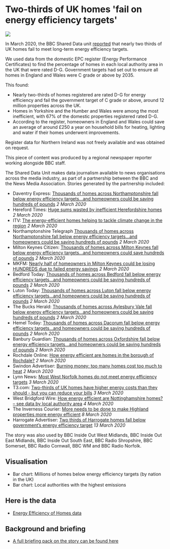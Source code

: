 # Two-thirds of UK homes 'fail on energy efficiency targets'

![](https://ichef.bbci.co.uk/news/660/cpsprodpb/D78A/production/_109987155_thermal.png)

In March 2020, the BBC Shared Data unit [reported](https://www.bbc.co.uk/news/uk-50573338) that nearly two thirds of UK homes fail to meet long-term energy efficiency targets.

We used data from the domestic EPC register (Energy Performance Certificates) to find the percentage of homes in each local authority area in the UK that were rated D-G.
Government targets had set out to ensure all homes in England and Wales were C grade or above by 2035.

This found:

- Nearly two-thirds of homes registered are rated D-G for energy efficiency and fail the government target of C grade or above, around 12 million properties across the UK.
- Homes in Yorkshire and the Humber and Wales were among the most inefficient, with 67% of the domestic properties registered rated D-G.
- According to the register, homeowners in England and Wales could save an average of around £250 a year on household bills for heating, lighting and water if their homes underwent improvements.

Register data for Northern Ireland was not freely available and was obtained on request.

This piece of content was produced by a regional newspaper reporter working alongside BBC staff.

The Shared Data Unit makes data journalism available to news organisations across the media industry, as part of a partnership between the BBC and the News Media Association. Stories generated by the partnership included:

* Daventry Express: [Thousands of homes across Northamptonshire fall below energy efficiency targets...and homeowners could be saving hundreds of pounds](https://www.daventryexpress.co.uk/news/thousands-of-homes-across-northamptonshire-fall-below-energy-efficiency-targets-and-homeowners-could-be-saving-hundreds-of-pounds-1-9251102) *2 March 2020*
* Hereford Times: [Huge sums wasted by inefficient Herefordshire homes](https://www.herefordtimes.com/news/18267292.huge-sums-wasted-inefficient-herefordshire-homes/) *2 March 2020*
* ITV: [The energy-efficient homes helping to tackle climate change in the region](https://www.itv.com/news/anglia/2020-03-02/the-energy-efficient-homes-helping-to-tackle-climate-change-in-the-region/) *2 March 2020*
* Northamptonshire Telegraph [Thousands of homes across Northamptonshire fall below energy efficiency targets...and homeowners could be saving hundreds of pounds](https://www.northantstelegraph.co.uk/news/environment/thousands-homes-across-northamptonshire-fall-below-energy-efficiency-targetsand-homeowners-could-be-saving-hundreds-pounds-2006190) *2 March 2020*
* Milton Keynes Citizen: [Thousands of homes across Milton Keynes fall below energy efficiency targets...and homeowners could save hundreds of pounds](https://www.miltonkeynes.co.uk/news/environment/thousands-homes-across-milton-keynes-fall-below-energy-efficiency-targetsand-homeowners-could-save-hundreds-pounds-2006222) *2 March 2020*
* MKFM: [Nearly half of homeowners in Milton Keynes could be losing HUNDREDS due to failed energy savings](https://www.mkfm.com/news/local-news/half-of-homeowners-in-milton-keynes-are-losing-hundreds-due-to-failed-energy-saving/) *2 March 2020*
* Bedford Today: [Thousands of homes across Bedford fall below energy efficiency targets...and homeowners could be saving hundreds of pounds](https://www.bedfordtoday.co.uk/news/environment/thousands-homes-across-bedford-fall-below-energy-efficiency-targetsand-homeowners-could-be-saving-hundreds-pounds-2006254) *2 March 2020*
* Luton Today: [Thousands of homes across Luton fall below energy efficiency targets...and homeowners could be saving hundreds of pounds](https://www.lutontoday.co.uk/news/environment/thousands-homes-across-luton-fall-below-energy-efficiency-targetsand-homeowners-could-be-saving-hundreds-pounds-2006231) *2 March 2020*
* The Bucks Herald: [Thousands of homes across Aylesbury Vale fall below energy efficiency targets...and homeowners could be saving hundreds of pounds](https://www.bucksherald.co.uk/news/environment/thousands-homes-across-aylesbury-vale-fall-below-energy-efficiency-targetsand-homeowners-could-be-saving-hundreds-pounds-2006266) *2 March 2020*
* Hemel Today: [Thousands of homes across Dacorum fall below energy efficiency targets...and homeowners could be saving hundreds of pounds](https://www.hemeltoday.co.uk/news/environment/thousands-homes-across-dacorum-fall-below-energy-efficiency-targetsand-homeowners-could-be-saving-hundreds-pounds-2006241) *2 March 2020*
* Banbury Guardian: [Thousands of homes across Oxfordshire fall below energy efficiency targets...and homeowners could be saving hundreds of pounds](https://www.banburyguardian.co.uk/news/environment/thousands-homes-across-oxfordshire-fall-below-energy-efficiency-targetsand-homeowners-could-be-saving-hundreds-pounds-2006209) *2 March 2020*
* Rochdale Online: [How energy efficient are homes in the borough of Rochdale?](https://www.rochdaleonline.co.uk/news-features/2/news-headlines/132960/how-energy-efficient-are-homes-in-the-borough-of-rochdale) *2 March 2020*
* Swindon Advertiser: [Burning money: too many homes cost too much to heat](https://www.swindonadvertiser.co.uk/news/18273473.burning-money-many-homes-cost-much-heat/) *2 March 2020*
* Lynn News: [Most West Norfolk homes do not meet energy efficiency targets](https://www.lynnnews.co.uk/news/most-west-norfolk-homes-do-not-meet-energy-efficiency-targets-9101388/) *3 March 2020*
* T3.com: [Two-thirds of UK homes have higher energy costs than they should - but you can reduce your bills](https://www.t3.com/news/two-thirds-of-uk-homes-have-higher-energy-bills-than-they-should-but-you-can-reduce-your-bills) *3 March 2020*
* West Bridgford Wire: [How energy efficient are Nottinghamshire homes? – see data by local authority area](https://westbridgfordwire.com/how-energy-efficient-are-nottinghamshire-homes-see-data-by-local-authority-area/) *4 March 2020*
* The Inverness Courier: [More needs to be done to make Highland properties more energy efficient](https://www.inverness-courier.co.uk/news/more-needs-to-be-done-to-make-highland-properties-more-energy-efficient-193139/) *8 March 2020*
* Harrogate Advertiser: [Two thirds of Harrogate homes fall below government’s energy efficiency target](https://www.harrogateadvertiser.co.uk/news/environment/two-thirds-harrogate-homes-fall-below-governments-energy-efficiency-target-2449867) *13 March 2020*


The story was also used by BBC Inside Out West Midlands, BBC Inside Out East Midlands, BBC Inside Out South East, BBC Radio Shropshire, BBC Somerset, BBC Radio Cornwall, BBC WM and BBC Radio Norfolk.

## Visualisation

* Bar chart: Millions of homes below energy efficiency targets (by nation in the UK)
* Bar chart: Local authorities with the highest emissions

## Here is the data 

* [Energy Efficiency of Homes data](https://docs.google.com/spreadsheets/d/1GyqS_hCOvVCyz4nIq9Z3CpRZkHCnhL8t492Uj2_vcuE/edit#gid=1585762712)

## Background and briefing

* [A full briefing pack on the story can be found here](https://docs.google.com/document/d/1Mwo8qXcBYU9IKVcovaWMFTbJx8S8wSyIV44_9-Pgju8/edit)
